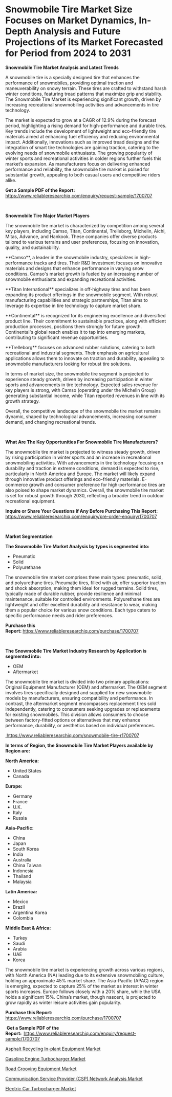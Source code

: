 <p><h1>Snowmobile Tire Market Size Focuses on Market Dynamics, In-Depth Analysis and Future Projections of its Market Forecasted for Period from 2024 to 2031</h1></p><p><strong>Snowmobile Tire Market Analysis and Latest Trends</strong></p>
<p><p>A snowmobile tire is a specially designed tire that enhances the performance of snowmobiles, providing optimal traction and maneuverability on snowy terrain. These tires are crafted to withstand harsh winter conditions, featuring tread patterns that maximize grip and stability. The Snowmobile Tire Market is experiencing significant growth, driven by increasing recreational snowmobiling activities and advancements in tire technology. </p><p>The market is expected to grow at a CAGR of 12.9% during the forecast period, highlighting a rising demand for high-performance and durable tires. Key trends include the development of lightweight and eco-friendly tire materials aimed at enhancing fuel efficiency and reducing environmental impact. Additionally, innovations such as improved tread designs and the integration of smart tire technologies are gaining traction, catering to the evolving needs of snowmobile enthusiasts. The growing popularity of winter sports and recreational activities in colder regions further fuels this market’s expansion. As manufacturers focus on delivering enhanced performance and reliability, the snowmobile tire market is poised for substantial growth, appealing to both casual users and competitive riders alike.</p></p>
<p><strong>Get a Sample PDF of the Report:&nbsp;</strong> <a href="https://www.reliableresearchiq.com/enquiry/request-sample/1700707?utm_campaign=1141&utm_medium=2&utm_source=Github&utm_content=ia&utm_term=01112024&utm_id=snowmobile-tire">https://www.reliableresearchiq.com/enquiry/request-sample/1700707</a></p>
<p>&nbsp;</p>
<p><strong>Snowmobile Tire Major Market Players</strong></p>
<p><p>The snowmobile tire market is characterized by competition among several key players, including Camso, Titan, Continental, Trelleborg, Michelin, Aichi, Mitas, Advance, and Hankook. These companies offer diverse products tailored to various terrains and user preferences, focusing on innovation, quality, and sustainability.</p><p>**Camso**, a leader in the snowmobile industry, specializes in high-performance tracks and tires. Their R&D investment focuses on innovative materials and designs that enhance performance in varying snow conditions. Camso's market growth is fueled by an increasing number of snowmobile enthusiasts and expanding recreational activities. </p><p>**Titan International** specializes in off-highway tires and has been expanding its product offerings in the snowmobile segment. With robust manufacturing capabilities and strategic partnerships, Titan aims to leverage its expertise in tire technology to capture market share.</p><p>**Continental** is recognized for its engineering excellence and diversified product line. Their commitment to sustainable practices, along with efficient production processes, positions them strongly for future growth. Continental's global reach enables it to tap into emerging markets, contributing to significant revenue opportunities.</p><p>**Trelleborg** focuses on advanced rubber solutions, catering to both recreational and industrial segments. Their emphasis on agricultural applications allows them to innovate on traction and durability, appealing to snowmobile manufacturers looking for robust tire solutions.</p><p>In terms of market size, the snowmobile tire segment is projected to experience steady growth, driven by increasing participation in winter sports and advancements in tire technology. Expected sales revenue for key players is strong, with Camso (operating under the Michelin Group) generating substantial income, while Titan reported revenues in line with its growth strategy.</p><p>Overall, the competitive landscape of the snowmobile tire market remains dynamic, shaped by technological advancements, increasing consumer demand, and changing recreational trends.</p></p>
<p>&nbsp;</p>
<p><strong>What Are The Key Opportunities For Snowmobile Tire Manufacturers?</strong></p>
<p><p>The snowmobile tire market is projected to witness steady growth, driven by rising participation in winter sports and an increase in recreational snowmobiling activities. With advancements in tire technology focusing on durability and traction in extreme conditions, demand is expected to rise, particularly in North America and Europe. The market will likely expand through innovative product offerings and eco-friendly materials. E-commerce growth and consumer preference for high-performance tires are also poised to shape market dynamics. Overall, the snowmobile tire market is set for robust growth through 2030, reflecting a broader trend in outdoor recreational equipment.</p></p>
<p><strong>Inquire or Share Your Questions If Any Before Purchasing This Report:</strong> <a href="https://www.reliableresearchiq.com/enquiry/pre-order-enquiry/1700707?utm_campaign=1141&utm_medium=2&utm_source=Github&utm_content=ia&utm_term=01112024&utm_id=snowmobile-tire">https://www.reliableresearchiq.com/enquiry/pre-order-enquiry/1700707</a></p>
<p>&nbsp;</p>
<p><strong>Market Segmentation</strong></p>
<p><strong>The Snowmobile Tire Market Analysis by types is segmented into:</strong></p>
<p><ul><li>Pneumatic</li><li>Solid</li><li>Polyurethane</li></ul></p>
<p><p>The snowmobile tire market comprises three main types: pneumatic, solid, and polyurethane tires. Pneumatic tires, filled with air, offer superior traction and shock absorption, making them ideal for rugged terrains. Solid tires, typically made of durable rubber, provide resilience and minimal maintenance, suitable for controlled environments. Polyurethane tires are lightweight and offer excellent durability and resistance to wear, making them a popular choice for various snow conditions. Each type caters to specific performance needs and rider preferences.</p></p>
<p><strong>Purchase this Report:&nbsp;</strong><a href="https://www.reliableresearchiq.com/purchase/1700707?utm_campaign=1141&utm_medium=2&utm_source=Github&utm_content=ia&utm_term=01112024&utm_id=snowmobile-tire">https://www.reliableresearchiq.com/purchase/1700707</a></p>
<p>&nbsp;</p>
<p><strong>The Snowmobile Tire Market Industry Research by Application is segmented into:</strong></p>
<p><ul><li>OEM</li><li>Aftermarket</li></ul></p>
<p><p>The snowmobile tire market is divided into two primary applications: Original Equipment Manufacturer (OEM) and aftermarket. The OEM segment involves tires specifically designed and supplied for new snowmobile models by manufacturers, ensuring compatibility and performance. In contrast, the aftermarket segment encompasses replacement tires sold independently, catering to consumers seeking upgrades or replacements for existing snowmobiles. This division allows consumers to choose between factory-fitted options or alternatives that may enhance performance, durability, or aesthetics based on individual preferences.</p></p>
<p><a href="https://www.reliableresearchiq.com/snowmobile-tire-r1700707?utm_campaign=1141&utm_medium=2&utm_source=Github&utm_content=ia&utm_term=01112024&utm_id=snowmobile-tire">&nbsp;https://www.reliableresearchiq.com/snowmobile-tire-r1700707</a></p>
<p><strong>In terms of Region, the Snowmobile Tire Market Players available by Region are:</strong></p>
<p>
    <p> <strong> North America: </strong>
        <ul>
            <li>United States</li>
            <li>Canada</li>
        </ul>
        </p> 
    <p> <strong> Europe: </strong>
        <ul>
            <li>Germany</li>
            <li>France</li>
            <li>U.K.</li>
            <li>Italy</li>
            <li>Russia</li>
        </ul>
        </p> 
    <p> <strong> Asia-Pacific: </strong>
        <ul>
            <li>China</li>
            <li>Japan</li>
            <li>South Korea</li>
            <li>India</li>
            <li>Australia</li>
            <li>China Taiwan</li>
            <li>Indonesia</li>
            <li>Thailand</li>
            <li>Malaysia</li>
        </ul>
        </p> 
    <p> <strong> Latin America: </strong>
        <ul>
            <li>Mexico</li>
            <li>Brazil</li>
            <li>Argentina Korea</li>
            <li>Colombia</li>
        </ul>
        </p> 
    <p> <strong> Middle East & Africa: </strong>
        <ul>
            <li>Turkey</li>
            <li>Saudi</li>
            <li>Arabia</li>
            <li>UAE</li>
            <li>Korea</li>
        </ul>
    </p>
    </p>
<p><p>The snowmobile tire market is experiencing growth across various regions, with North America (NA) leading due to its extensive snowmobiling culture, holding an approximate 45% market share. The Asia-Pacific (APAC) region is emerging, expected to capture 25% of the market as interest in winter sports increases. Europe follows closely with a 20% share, while the USA holds a significant 15%. China’s market, though nascent, is projected to grow rapidly as winter leisure activities gain popularity.</p></p>
<p><strong>Purchase this Report: </strong><a href="https://www.reliableresearchiq.com/purchase/1700707?utm_campaign=1141&utm_medium=2&utm_source=Github&utm_content=ia&utm_term=01112024&utm_id=snowmobile-tire">https://www.reliableresearchiq.com/purchase/1700707</a></p>
<p>&nbsp;<strong>Get a Sample PDF of the Report:&nbsp;&nbsp;</strong><a href="https://www.reliableresearchiq.com/enquiry/request-sample/1700707?utm_campaign=1141&utm_medium=2&utm_source=Github&utm_content=ia&utm_term=01112024&utm_id=snowmobile-tire">https://www.reliableresearchiq.com/enquiry/request-sample/1700707</a></p>
<p><strong></strong></p>
<p><p><a href="https://issuu.com/reportprime-2/docs/asphalt-recycling-in-plant-equipmen_31a76b01eb111a?utm_campaign=1141&utm_medium=2&utm_source=Github&utm_content=ia&utm_term=01112024&utm_id=snowmobile-tire">Asphalt Recycling In-plant Equipment Market</a></p><p><a href="https://github.com/lmorisekv5e/Market-Research-Report-List-1/blob/main/gasoline-engine-turbocharger-market.md?utm_campaign=1141&utm_medium=2&utm_source=Github&utm_content=ia&utm_term=01112024&utm_id=snowmobile-tire">Gasoline Engine Turbocharger Market</a></p><p><a href="https://issuu.com/reportprime-2/docs/road-grooving-equipment-market-size_c9529f8e37a297?utm_campaign=1141&utm_medium=2&utm_source=Github&utm_content=ia&utm_term=01112024&utm_id=snowmobile-tire">Road Grooving Equipment Market</a></p><p><a href="https://www.linkedin.com/pulse/communication-service-provider-csp-network-analysis-market-1htne?utm_campaign=1141&utm_medium=2&utm_source=Github&utm_content=ia&utm_term=01112024&utm_id=snowmobile-tire">Communication Service Provider (CSP) Network Analysis Market</a></p><p><a href="https://github.com/anitrabixvburgie/Market-Research-Report-List-1/blob/main/electric-car-turbocharger-market.md?utm_campaign=1141&utm_medium=2&utm_source=Github&utm_content=ia&utm_term=01112024&utm_id=snowmobile-tire">Electric Car Turbocharger Market</a></p></p>